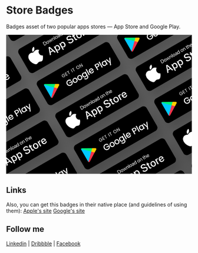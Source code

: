 # Store Badges

Badges asset of two popular apps stores — App Store and Google Play.

![Store Badges](/store_badges.png)

## Links
Also, you can get this badges in their native place (and guidelines of using them):
[Apple's site](https://developer.apple.com/app-store/marketing/guidelines/#downloadOnAppstore)
[Google's site](https://play.google.com/intl/en_us/badges/)

## Follow me
[Linkedin](https://www.linkedin.com/in/oleg-frolov-6a6a4752/) | [Dribbble](https://dribbble.com/Volorf) | [Facebook](https://www.facebook.com/volorf)
